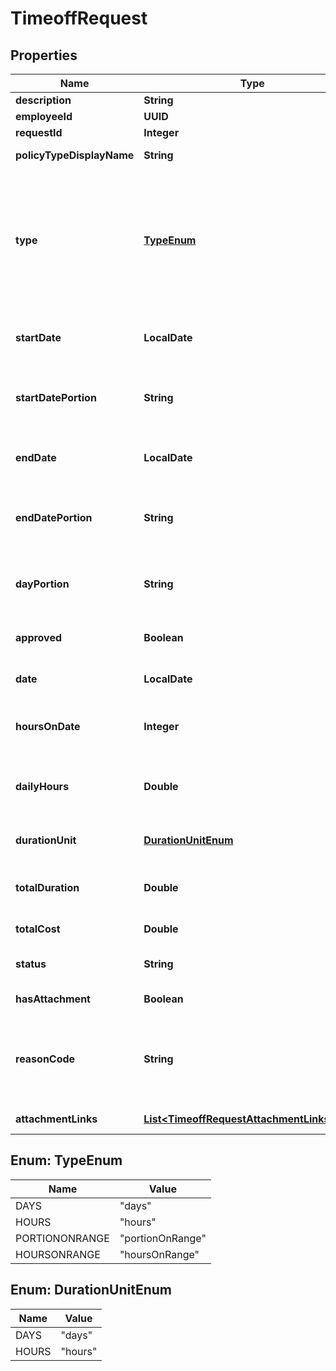 

# TimeoffRequest


## Properties

| Name | Type | Description | Notes |
|------------ | ------------- | ------------- | -------------|
|**description** | **String** | The request description. |  [optional] |
|**employeeId** | **UUID** | Employee ID. |  [optional] |
|**requestId** | **Integer** | Time Off Request ID. |  [optional] |
|**policyTypeDisplayName** | **String** | Display name of the policy type. |  [optional] |
|**type** | [**TypeEnum**](#TypeEnum) | The type of request duration.&lt;br&gt; &lt;b&gt;portionOnRange&lt;/b&gt; is when the request is for every morning or every afternoon during the days requested.&lt;br&gt; &lt;b&gt;hoursOnRange&lt;/b&gt; is when the request is for X hours every day during the days requested. |  [optional] |
|**startDate** | **LocalDate** | Date of the first day of the time off  (not relevant for requests using the hours type). |  [optional] |
|**startDatePortion** | **String** | What portion of the first day is included - all_day, morning or afternoon (relevant for requests using the Days type). |  [optional] |
|**endDate** | **LocalDate** | Date of the last day of the time off (not relevant for requests using                                                the hours type). |  [optional] |
|**endDatePortion** | **String** | What portion of the last day is included - all_day, morning or afternoon (relevant for requests using the Days type). |  [optional] |
|**dayPortion** | **String** | What portion of the request&#39;s days is included - morning or afternoon (relevant for requests using the portionOnRange type). |  [optional] |
|**approved** | **Boolean** | Whether the request is approved (and hence publicly visible). |  [optional] |
|**date** | **LocalDate** | Date of the time off (relevant for requests using the Hours type). |  [optional] |
|**hoursOnDate** | **Integer** | The time off duration in hours for the date (relevant for requests using the Hours type) |  [optional] |
|**dailyHours** | **Double** | The time off duration in hours for every day in the request (relevant for requests using the hoursOnRange type). |  [optional] |
|**durationUnit** | [**DurationUnitEnum**](#DurationUnitEnum) | The unit used for the totalDuration and totalCost - either &#39;days&#39; or &#39;hours&#39; |  [optional] |
|**totalDuration** | **Double** | The total amount of time the request covers, including regular days off such as weekends |  [optional] |
|**totalCost** | **Double** | The amount that will be deducted from the balance |  [optional] |
|**status** | **String** | Request status. This can be approved, pending, canceled, etc. |  [optional] |
|**hasAttachment** | **Boolean** | Whether the request has attachments |  [optional] |
|**reasonCode** | **String** | The reason code taken from the policy type&#39;s reason codes list. The list is available in GET /timeoff/policy-types/{policyType}/reason-codes |  [optional] |
|**attachmentLinks** | [**List&lt;TimeoffRequestAttachmentLinksInner&gt;**](TimeoffRequestAttachmentLinksInner.md) | Attachments with download links |  [optional] |



## Enum: TypeEnum

| Name | Value |
|---- | -----|
| DAYS | &quot;days&quot; |
| HOURS | &quot;hours&quot; |
| PORTIONONRANGE | &quot;portionOnRange&quot; |
| HOURSONRANGE | &quot;hoursOnRange&quot; |



## Enum: DurationUnitEnum

| Name | Value |
|---- | -----|
| DAYS | &quot;days&quot; |
| HOURS | &quot;hours&quot; |



